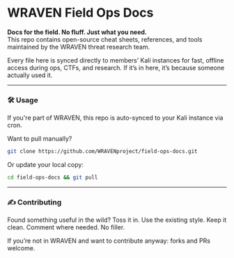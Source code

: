 # WRAVEN Field Ops Docs

**Docs for the field. No fluff. Just what you need.**  
This repo contains open-source cheat sheets, references, and tools maintained by the WRAVEN threat research team.

Every file here is synced directly to members’ Kali instances for fast, offline access during ops, CTFs, and research. If it’s in here, it’s because someone actually used it.


---

### 🛠 Usage

If you're part of WRAVEN, this repo is auto-synced to your Kali instance via cron.

Want to pull manually?

```bash
git clone https://github.com/WRAVENproject/field-ops-docs.git
```

Or update your local copy:

```bash
cd field-ops-docs && git pull
```


---

### ✍️ Contributing

Found something useful in the wild? Toss it in.
Use the existing style. Keep it clean. Comment where needed. No filler.

If you’re not in WRAVEN and want to contribute anyway: forks and PRs welcome.
